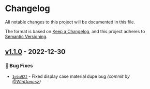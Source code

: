 # Changelog
All notable changes to this project will be documented in this file.

The format is based on [Keep a Changelog](https://keepachangelog.com/en/1.0.0/),
and this project adheres to [Semantic Versioning](https://semver.org/spec/v2.0.0.html).


## [v1.1.0] - 2022-12-30
### :bug: Bug Fixes
- [`1eba922`](https://github.com/WinDanesz/BetterDisplays/commit/1eba922b88e155d6b1ef8b32cbd5340891edcfb4) - Fixed display case material dupe bug *(commit by [@WinDanesz](https://github.com/WinDanesz))*


[v1.1.0]: https://github.com/WinDanesz/BetterDisplays/compare/v1.0.0...v1.1.0
